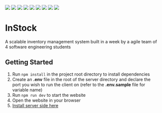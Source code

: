 ![](demo.gif)
![](https://img.shields.io/badge/React-20232A?style=for-the-badge&logo=react&logoColor=61DAFB)
![](https://img.shields.io/badge/React_Router-CA4245?style=for-the-badge&logo=react-router&logoColor=white)
![](https://img.shields.io/badge/Sass-CC6699?style=for-the-badge&logo=sass&logoColor=white)
![](https://img.shields.io/badge/axios-671ddf?&style=for-the-badge&logo=axios&logoColor=white)
![](https://img.shields.io/badge/Node%20js-339933?style=for-the-badge&logo=nodedotjs&logoColor=white)
![](https://img.shields.io/badge/Express%20js-000000?style=for-the-badge&logo=express&logoColor=white)
![](https://img.shields.io/badge/npm-CB3837?style=for-the-badge&logo=npm&logoColor=white)
![](https://img.shields.io/badge/MySQL-005C84?style=for-the-badge&logo=mysql&logoColor=white)

# InStock
A scalable inventory management system built in a week by a agile team of 4 software engineering students

## Getting Started
1. Run `npm install` in the project root directory to install dependencies
2. Create an __.env__ file in the root of the server directory and declare the port you wish to run the client on (refer to the __.env.sample__ file for variable name)
3. Run `npm run dev` to start the website
4. Open the website in your browser
5. [Install server side here](https://github.com/linhpham4/InStock-server)
